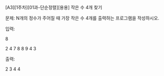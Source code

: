 [A3][1주차][01과-단순정렬][용용] 작은 수 4개 찾기

문제: N개의 정수가 주어질 때 가장 작은 수 4개를 출력하는 프로그램을 작성하시오.

입력:

8

2 4 7 8 8 9 4 3

출력:

2 3 4 4
